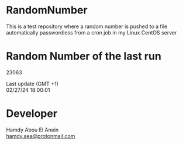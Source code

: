 # RandomNumber    
This is a test repository where a random number is pushed to a file automatically passwordless from a cron job in my Linux CentOS server    
# Random Number of the last run   
23063
      
Last update (GMT +1)    
02/27/24 18:00:01
# Developer    
Hamdy Abou El Anein   
hamdy.aea@protonmail.com
